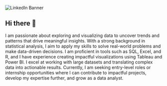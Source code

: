 ![LinkedIn Banner](https://github.com/user-attachments/assets/56b3e4e9-f82a-4b62-b636-b94cfcda2cdc)

## Hi there 👋
I am passionate about exploring and visualizing data to uncover trends and patterns that drive meaningful insights. With a strong background in statistical analysis, I aim to apply my skills to solve real-world problems and make data-driven decisions. I am proficient in tools such as SQL, Excel, and R, and I have experience creating impactful visualizations using Tableau and Power BI. I excel at working with large datasets and translating complex data into actionable results. Currently, I am seeking entry-level roles or internship opportunities where I can contribute to impactful projects, develop my expertise further, and grow as a data analyst.
<!--
**khairattheanalyst/khairattheanalyst** is a ✨ _special_ ✨ repository because its `README.md` (this file) appears on your GitHub profile.

Here are some ideas to get you started:

- 🔭 I’m currently working on ...
- 🌱 I’m currently learning ...
- 👯 I’m looking to collaborate on ...
- 🤔 I’m looking for help with ...
- 💬 Ask me about ...
- 📫 How to reach me: ...
- 😄 Pronouns: ...
- ⚡ Fun fact: ...
-->
